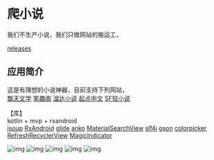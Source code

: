 # 爬小说
我们不生产小说，我们只做网站的搬运工，

[releases](https://github.com/AoEiuV020/PaNovel/releases)

## 应用简介
这是有理想的小说神器，目前支持下列网站，  
[飘天文学](http://www.piaotian.com/)
[笔趣阁](http://www.biqubao.com/)
[溜达小说](http://www.liudatxt.com/)
[起点中文](https://www.qidian.com/)
[SF轻小说](http://book.sfacg.com/)

【库】  
kotlin + mvp + rxandroid  
[jsoup](https://github.com/jhy/jsoup)
[RxAndroid](https://github.com/ReactiveX/RxAndroid)
[glide](https://github.com/bumptech/glide)
[anko](https://github.com/Kotlin/anko)
[MaterialSearchView](https://github.com/MiguelCatalan/MaterialSearchView)
[slf4j](https://github.com/qos-ch/slf4j)
[gson](https://github.com/google/gson)
[colorpicker](https://github.com/QuadFlask/colorpicker)
[RefreshRecyclerView](https://github.com/llxdaxia/RecyclerView)
[MagicIndicator](https://github.com/hackware1993/MagicIndicator)

![img](screenshots/bookshelf.jpg)
![img](screenshots/genre.jpg)
![img](screenshots/list.jpg)
![img](screenshots/detail.jpg)
![img](screenshots/text.jpg)
